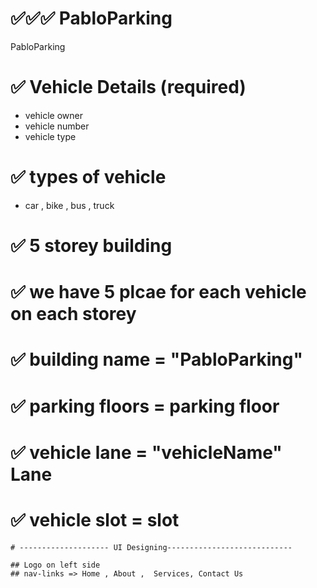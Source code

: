 # ✅✅✅ PabloParking

PabloParking

# ✅ Vehicle Details (required)

-    vehicle owner
-    vehicle number
-    vehicle type

# ✅ types of vehicle

-    car , bike , bus , truck

# ✅ 5 storey building

# ✅ we have 5 plcae for each vehicle on each storey

#

# ✅ building name = "PabloParking"

# ✅ parking floors = parking floor

# ✅ vehicle lane = "vehicleName" Lane

# ✅ vehicle slot = slot

```
# -------------------- UI Designing----------------------------

## Logo on left side
## nav-links => Home , About ,  Services, Contact Us
```
